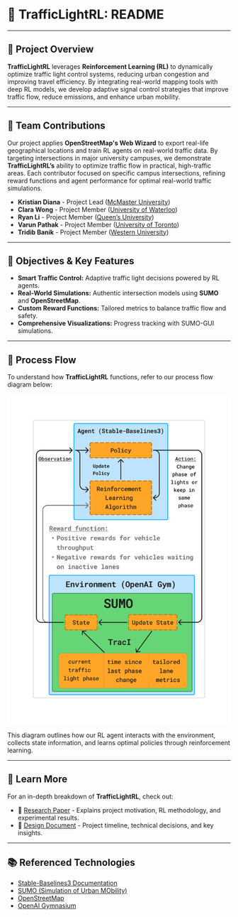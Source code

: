 # 🚦 TrafficLightRL: README

---

## 🌟 Project Overview

**TrafficLightRL** leverages **Reinforcement Learning (RL)** to dynamically optimize traffic light control systems, reducing urban congestion and improving travel efficiency. By integrating real-world mapping tools with deep RL models, we develop adaptive signal control strategies that improve traffic flow, reduce emissions, and enhance urban mobility.

---

## 👥 Team Contributions

Our project applies **OpenStreetMap's Web Wizard** to export real-life geographical locations and train RL agents on real-world traffic data. By targeting intersections in major university campuses, we demonstrate **TrafficLightRL’s** ability to optimize traffic flow in practical, high-traffic areas. Each contributor focused on specific campus intersections, refining reward functions and agent performance for optimal real-world traffic simulations.

- **Kristian Diana** - Project Lead ([McMaster University](McMaster/))  
- **Clara Wong** - Project Member ([University of Waterloo](Waterloo/))  
- **Ryan Li** - Project Member ([Queen’s University](Queens/))  
- **Varun Pathak** - Project Member ([University of Toronto](UofT/))  
- **Tridib Banik** - Project Member ([Western University](Western/))  



---

## 🎯 Objectives & Key Features

- **Smart Traffic Control:** Adaptive traffic light decisions powered by RL agents.
- **Real-World Simulations:** Authentic intersection models using **SUMO** and **OpenStreetMap**.
- **Custom Reward Functions:** Tailored metrics to balance traffic flow and safety.
- **Comprehensive Visualizations:** Progress tracking with SUMO-GUI simulations.

---

## 🔄 Process Flow

To understand how **TrafficLightRL** functions, refer to our process flow diagram below:  

![Process Flow Diagram](./Documentation/process-flow-white-bg.png)  

This diagram outlines how our RL agent interacts with the environment, collects state information, and learns optimal policies through reinforcement learning.

---

## 📄 Learn More

For an in-depth breakdown of **TrafficLightRL**, check out:  

- 📄 [Research Paper](./Documentation/TrafficLightRL_Research_Paper_2025.pdf) - Explains project motivation, RL methodology, and experimental results.  
- 📑 [Design Document](https://docs.google.com/document/d/your-public-doc-link) - Project timeline, technical decisions, and key insights.  

---

## 📚 Referenced Technologies

- [Stable-Baselines3 Documentation](https://stable-baselines3.readthedocs.io/en/master/)
- [SUMO (Simulation of Urban MObility)](https://www.eclipse.org/sumo/)
- [OpenStreetMap](https://www.openstreetmap.org/)
- [OpenAI Gymnasium](https://gymnasium.farama.org/)
